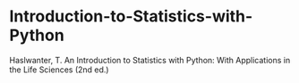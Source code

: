 # Introduction-to-Statistics-with-Python
Haslwanter, T. An Introduction to Statistics with Python: With Applications in the Life Sciences (2nd ed.)
